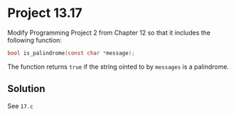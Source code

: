 # Project 13.17

Modify Programming Project 2 from Chapter 12 so that it includes the following function:

```c
bool is_palindrome(const char *message);
```

The function returns `true` if the string ointed to by `messages` is a palindrome.

## Solution

See `17.c`
